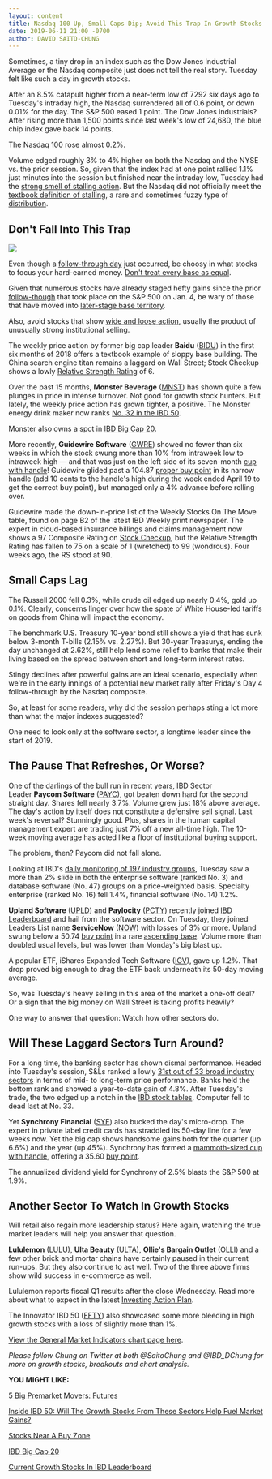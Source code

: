 ```yaml
---
layout: content
title: Nasdaq 100 Up, Small Caps Dip; Avoid This Trap In Growth Stocks
date: 2019-06-11 21:00 -0700
author: DAVID SAITO-CHUNG
---
```






Sometimes, a tiny drop in an index such as the Dow Jones Industrial Average or the Nasdaq composite just does not tell the real story. Tuesday felt like such a day in growth stocks.




After an 8.5% catapult higher from a near-term low of 7292 six days ago to Tuesday's intraday high, the Nasdaq surrendered all of 0.6 point, or down 0.01% for the day. The S&P 500 eased 1 point. The Dow Jones industrials? After rising more than 1,500 points since last week's low of 24,680, the blue chip index gave back 14 points.


The Nasdaq 100 rose almost 0.2%.


Volume edged roughly 3% to 4% higher on both the Nasdaq and the NYSE vs. the prior session. So, given that the index had at one point rallied 1.1% just minutes into the session but finished near the intraday low, Tuesday had the [strong smell of stalling action](https://www.investors.com/how-to-invest/investors-corner/how-a-stalling-day-provides-a-sign-of-distribution-on-up-day/). But the Nasdaq did not officially meet the [textbook definition of stalling](https://www.investors.com/how-to-invest/investors-corner/how-a-stalling-day-provides-a-sign-of-distribution-on-up-day/), a rare and sometimes fuzzy type of [distribution](https://www.investors.com/how-to-invest/investors-corner/how-do-you-spot-a-major-market-top-easy-look-for-heavy-distribution/).


Don't Fall Into This Trap
-------------------------


![](https://www.investors.com/wp-content/uploads/2019/06/MP061119-255x300.jpg)


Even though a [follow-through day](https://www.investors.com/market-trend/the-big-picture/stock-market-posts-big-gains-ushers-in-positive-signal/) just occurred, be choosy in what stocks to focus your hard-earned money. [Don't treat every base as equal](https://www.investors.com/how-to-invest/investors-corner/how-to-trade-stocks-base-stock-charts/).


Given that numerous stocks have already staged hefty gains since the prior [follow-though](https://www.investors.com/how-to-invest/investors-corner/how-to-find-next-stock-market-bottom/) that took place on the S&P 500 on Jan. 4, be wary of those that have moved into [later-stage base territory](https://www.investors.com/how-to-invest/investors-corner/this-medical-hot-rod-peaked-in-2008-after-5-bases-can-it-lead-stocks-again/).


Also, avoid stocks that show [wide and loose action](https://www.investors.com/how-to-invest/investors-corner/too-much-distribution-in-a-base-can-hurt-a-breakouts-chances/), usually the product of unusually strong institutional selling.


The weekly price action by former big cap leader **Baidu** ([BIDU](https://research.investors.com/quote.aspx?symbol=BIDU)) in the first six months of 2018 offers a textbook example of sloppy base building. The China search engine titan remains a laggard on Wall Street; Stock Checkup shows a lowly [Relative Strength Rating](https://www.investors.com/how-to-invest/investors-corner/relative-strength-rating-stock-chart-analysis-helps-pick-outstanding-growth-stocks/) of 6.


Over the past 15 months, **Monster Beverage** ([MNST](https://research.investors.com/quote.aspx?symbol=MNST)) has shown quite a few plunges in price in intense turnover. Not good for growth stock hunters. But lately, the weekly price action has grown tighter, a positive. The Monster energy drink maker now ranks [No. 32 in the IBD 50](https://research.investors.com/stock-lists/ibd-50/).


Monster also owns a spot in [IBD Big Cap 20](https://research.investors.com/stock-lists/big-cap-20/).



More recently, **Guidewire Software** ([GWRE](https://research.investors.com/quote.aspx?symbol=GWRE)) showed no fewer than six weeks in which the stock swung more than 10% from intraweek low to intraweek high — and that was just on the left side of its seven-month [cup with handle](https://www.investors.com/how-to-invest/investors-corner/how-to-buy-stocks-cup-with-handle-base-alibaba-stock-buy-point/)! Guidewire glided past a 104.87 [proper buy point](https://www.investors.com/how-to-invest/investors-corner/chart-reading-basics-how-a-buy-point-marks-a-time-of-opportunity/) in its narrow handle (add 10 cents to the handle's high during the week ended April 19 to get the correct buy point), but managed only a 4% advance before rolling over.


Guidewire made the down-in-price list of the Weekly Stocks On The Move table, found on page B2 of the latest IBD Weekly print newspaper. The expert in cloud-based insurance billings and claims management now shows a 97 Composite Rating on [Stock Checkup](https://research.investors.com/stock-checkup/nyse-guidewire-software-inc-gwre.aspx), but the Relative Strength Rating has fallen to 75 on a scale of 1 (wretched) to 99 (wondrous). Four weeks ago, the RS stood at 90.


Small Caps Lag
--------------


The Russell 2000 fell 0.3%, while crude oil edged up nearly 0.4%, gold up 0.1%. Clearly, concerns linger over how the spate of White House-led tariffs on goods from China will impact the economy.


The benchmark U.S. Treasury 10-year bond still shows a yield that has sunk below 3-month T-bills (2.15% vs. 2.27%). But 30-year Treasurys, ending the day unchanged at 2.62%, still help lend some relief to banks that make their living based on the spread between short and long-term interest rates.


Stingy declines after powerful gains are an ideal scenario, especially when we're in the early innings of a potential new market rally after Friday's Day 4 follow-through by the Nasdaq composite.


So, at least for some readers, why did the session perhaps sting a lot more than what the major indexes suggested?


One need to look only at the software sector, a longtime leader since the start of 2019.


The Pause That Refreshes, Or Worse?
-----------------------------------


One of the darlings of the bull run in recent years, IBD Sector Leader **Paycom Software** ([PAYC](https://research.investors.com/quote.aspx?symbol=PAYC)), got beaten down hard for the second straight day. Shares fell nearly 3.7%. Volume grew just 18% above average. The day's action by itself does not constitute a defensive sell signal. Last week's reversal? Stunningly good. Plus, shares in the human capital management expert are trading just 7% off a new all-time high. The 10-week moving average has acted like a floor of institutional buying support.


The problem, then? Paycom did not fall alone.


Looking at IBD's [daily monitoring of 197 industry groups](https://www.investors.com/data-tables/industry-group-rankings-jun-11-2019/), Tuesday saw a more than 2% slide in both the enterprise software (ranked No. 3) and database software (No. 47) groups on a price-weighted basis. Specialty enterprise (ranked No. 16) fell 1.4%, financial software (No. 14) 1.2%.


**Upland Software** ([UPLD](https://research.investors.com/quote.aspx?symbol=UPLD)) and **Paylocity** ([PCTY](https://research.investors.com/quote.aspx?symbol=PCTY)) recently joined [IBD Leaderboard](https://www.investors.com/product/leaderboard/?artProdLink=Leaderboard) and hail from the software sector. On Tuesday, they joined Leaders List name **ServiceNow** ([NOW](https://research.investors.com/quote.aspx?symbol=NOW)) with losses of 3% or more. Upland swung below a 50.74 [buy point](https://www.investors.com/how-to-invest/investors-corner/chart-reading-basics-how-a-buy-point-marks-a-time-of-opportunity/) in a rare [ascending base](https://www.investors.com/how-to-invest/investors-corner/chart-reading-202-how-3-retreats-may-yield-an-ascending-base/). Volume more than doubled usual levels, but was lower than Monday's big blast up.


A popular ETF, iShares Expanded Tech Software ([IGV](https://research.investors.com/quote.aspx?symbol=IGV)), gave up 1.2%. That drop proved big enough to drag the ETF back underneath its 50-day moving average.


So, was Tuesday's heavy selling in this area of the market a one-off deal? Or a sign that the big money on Wall Street is taking profits heavily?


One way to answer that question: Watch how other sectors do.


Will These Laggard Sectors Turn Around?
---------------------------------------



For a long time, the banking sector has shown dismal performance. Headed into Tuesday's session, S&Ls ranked a lowly [31st out of 33 broad industry sectors](https://www.investors.com/data-tables/ibd-smart-nyse-nasdaq-tables-jun-10-2019/) in terms of mid- to long-term price performance. Banks held the bottom rank and showed a year-to-date gain of 4.8%. After Tuesday's trade, the two edged up a notch in the [IBD stock tables](https://www.investors.com/data-tables/ibd-smart-nyse-nasdaq-tables-jun-11-2019/). Computer fell to dead last at No. 33.


Yet **Synchrony Financial** ([SYF](https://research.investors.com/quote.aspx?symbol=SYF)) also bucked the day's micro-drop. The expert in private label credit cards has straddled its 50-day line for a few weeks now. Yet the big cap shows handsome gains both for the quarter (up 6.6%) and the year (up 45%). Synchrony has formed a [mammoth-sized cup with handle](https://www.investors.com/how-to-invest/investors-corner/investing-basics-dont-dismiss-all-deep-cup-with-handle-bases/), offering a 35.60 [buy point](https://www.investors.com/how-to-invest/investors-corner/chart-reading-basics-how-a-buy-point-marks-a-time-of-opportunity/).


The annualized dividend yield for Synchrony of 2.5% blasts the S&P 500 at 1.9%.


Another Sector To Watch In Growth Stocks
----------------------------------------


Will retail also regain more leadership status? Here again, watching the true market leaders will help you answer that question.



**Lululemon** ([LULU](https://research.investors.com/quote.aspx?symbol=LULU)), **Ulta Beauty** ([ULTA](https://research.investors.com/quote.aspx?symbol=ULTA)), **Ollie's Bargain Outlet** ([OLLI](https://research.investors.com/quote.aspx?symbol=OLLI)) and a few other brick and mortar chains have certainly paused in their current run-ups. But they also continue to act well. Two of the three above firms show wild success in e-commerce as well.


Lululemon reports fiscal Q1 results after the close Wednesday. Read more about what to expect in the latest [Investing Action Plan](https://www.investors.com/category/research/investing-action-plan/).


The Innovator IBD 50 ([FFTY](https://research.investors.com/quote.aspx?symbol=FFTY)) also showcased some more bleeding in high growth stocks with a loss of slightly more than 1%.


[View the General Market Indicators chart page here](https://www.investors.com/wp-content/uploads/2019/06/IBD1106152459GMI2.pdf).


*Please follow Chung on Twitter at both @SaitoChung and @IBD\_DChung for more on growth stocks, breakouts and chart analysis.*


**YOU MIGHT LIKE:**


[5 Big Premarket Movers: Futures](https://www.investors.com/market-trend/stock-market-today/dow-jones-futures-tesla-shareholder-meeting-medidate-stock-dave-and-busters-crowdstrike/)


[Inside IBD 50: Will The Growth Stocks From These Sectors Help Fuel Market Gains?](https://www.investors.com/stock-lists/ibd-50/beyond-tech-will-5-growth-stock-in-2-sectors-fuel-market-higher/)


[Stocks Near A Buy Zone](https://www.investors.com/category/stock-lists/stocks-near-a-buy-zone/)


[IBD Big Cap 20](https://research.investors.com/stock-lists/big-cap-20/)


[Current Growth Stocks In IBD Leaderboard](https://www.investors.com/product/leaderboard/?artProdLink=Leaderboard)




